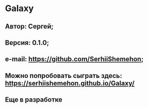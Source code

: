 # Galaxy
**Автор:** Сергей;
---
**Версия:** 0.1.0;
---
**e-mail:** https://github.com/SerhiiShemehon;
---
**Можно попробовать сыграть здесь:** https://serhiishemehon.github.io/Galaxy/
---
Еще в разработке
---


